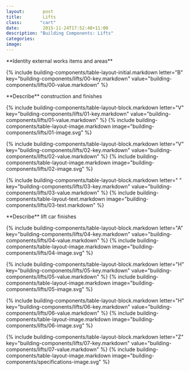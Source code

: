 ```yaml
---
layout:       post
title:        Lifts
class:       "cart"
date:         2015-11-24T17:52:48+11:00
description: "Building Components: Lifts"
categories:      
image:        
---
```

<div class="building-components">

<dl>

<div markdown="1" class="building-components-title">
<span class="caps">**Identity external works items and areas**</span>
</div>

{% include building-components/table-layout-initial.markdown letter="B" key="building-components/lifts/00-key.markdown" value="building-components/lifts/00-value.markdown" %}

<div markdown="1" class="building-components-title">
<span class="caps">**Describe** construction and finishes</span>
</div>

{% include building-components/table-layout-block.markdown letter="V" key="building-components/lifts/01-key.markdown" value="building-components/lifts/01-value.markdown" %}
{% include building-components/table-layout-image.markdown image="building-components/lifts/01-image.svg" %}

{% include building-components/table-layout-block.markdown letter="V" key="building-components/lifts/02-key.markdown" value="building-components/lifts/02-value.markdown"  %}
{% include building-components/table-layout-image.markdown image="building-components/lifts/02-image.svg" %}

{% include building-components/table-layout-block.markdown letter=" " key="building-components/lifts/03-key.markdown" value="building-components/lifts/03-value.markdown"  %}
{% include building-components/table-layout-text.markdown image="building-components/lifts/03-text.markdown" %}

<div markdown="1" class="building-components-title">
<span class="caps">**Describe** lift car finishes</span>
</div>

{% include building-components/table-layout-block.markdown letter="A" key="building-components/lifts/04-key.markdown" value="building-components/lifts/04-value.markdown"  %}
{% include building-components/table-layout-image.markdown image="building-components/lifts/04-image.svg" %}

{% include building-components/table-layout-block.markdown letter="H" key="building-components/lifts/05-key.markdown" value="building-components/lifts/05-value.markdown"  %}
{% include building-components/table-layout-image.markdown image="building-components/lifts/05-image.svg" %}

{% include building-components/table-layout-block.markdown letter="H" key="building-components/lifts/06-key.markdown" value="building-components/lifts/06-value.markdown"  %}
{% include building-components/table-layout-image.markdown image="building-components/lifts/06-image.svg" %}

{% include building-components/table-layout-block.markdown letter="Z" key="building-components/lifts/07-key.markdown" value="building-components/lifts/07-value.markdown"  %}
{% include building-components/table-layout-image.markdown image="building-components/specifications-image.svg" %}

</dl>
</div>